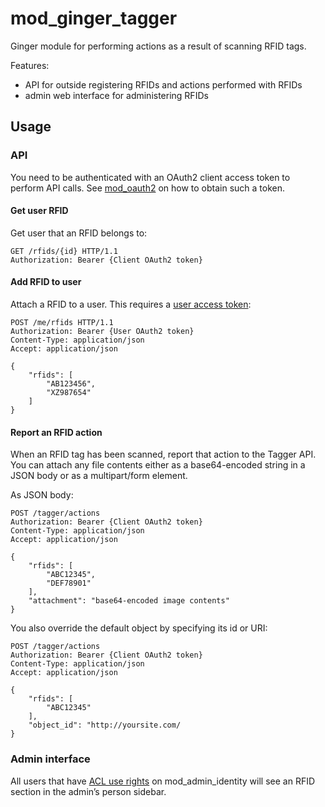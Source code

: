 mod_ginger_tagger
=================

Ginger module for performing actions as a result of scanning RFID tags.

Features:

* API for outside registering RFIDs and actions performed with RFIDs
* admin web interface for administering RFIDs

Usage
-----

### API

You need to be authenticated with an OAuth2 client access token to perform API
calls. See [mod_oauth2](https://github.com/driebit/mod_oauth2) on how to obtain
such a token.

#### Get user RFID

Get user that an RFID belongs to:

```http
GET /rfids/{id} HTTP/1.1
Authorization: Bearer {Client OAuth2 token}
```

#### Add RFID to user

Attach a RFID to a user. This requires a [user access token](https://github.com/driebit/mod_oauth2#authorization-code-grant):

```http
POST /me/rfids HTTP/1.1
Authorization: Bearer {User OAuth2 token}
Content-Type: application/json
Accept: application/json

{
    "rfids": [
        "AB123456",
        "XZ987654"
    ]
}
```

#### Report an RFID action

When an RFID tag has been scanned, report that action to the Tagger API. You
can attach any file contents either as a base64-encoded string in a JSON body
or as a multipart/form element.

As JSON body:

```http
POST /tagger/actions
Authorization: Bearer {Client OAuth2 token}
Content-Type: application/json
Accept: application/json

{
    "rfids": [
        "ABC12345",
        "DEF78901"
    ],
    "attachment": "base64-encoded image contents"
}
```

You also override the default object by specifying its id or URI:

```http
POST /tagger/actions
Authorization: Bearer {Client OAuth2 token}
Content-Type: application/json
Accept: application/json

{
    "rfids": [
        "ABC12345"
    ],
    "object_id": "http://yoursite.com/
}
```

### Admin interface

All users that have [ACL use rights](http://zotonic.com/docs/latest/ref/modules/mod_acl_user_groups.html) 
on mod_admin_identity will see an RFID section in the admin’s person sidebar.

